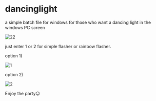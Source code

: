 # dancinglight
a simple batch file for windows for those who want a dancing light in the windows PC screen

![22](https://github.com/Ghoreish/dancinglight/assets/46873759/5f3442d6-3681-4e71-ac47-c98f4790b4d7)

just enter 1 or 2 for simple flasher or rainbow flasher.

option 1)

![1](https://github.com/Ghoreish/dancinglight/assets/46873759/71e371ce-a95c-46a7-8181-6bd70a87410f)


option 2)

![2](https://github.com/Ghoreish/dancinglight/assets/46873759/1160d193-818b-4f79-830d-98d600b9aa4f)

Enjoy the party😉
